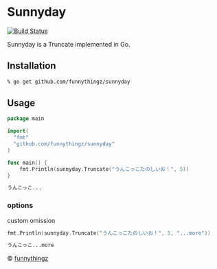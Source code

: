# Sunnyday

[![Build Status](https://travis-ci.org/funnythingz/sunnyday.svg?branch=master)](https://travis-ci.org/funnythingz/sunnyday)

Sunnyday is a Truncate implemented in Go.

## Installation

```sh
% go get github.com/funnythingz/sunnyday
```

## Usage

```go
package main

import(
  "fmt"
  "github.com/funnythingz/sunnyday"
)

func main() {
    fmt.Println(sunnyday.Truncate("うんこっこたのしいお！", 5))
}
```

```sh
うんこっこ...
```

### options

custom omission

```go
fmt.Println(sunnyday.Truncate("うんこっこたのしいお！", 5, "...more"))
```

```sh
うんこっこ...more
```

&copy; [funnythingz](http://hiropo.co.uk/)
